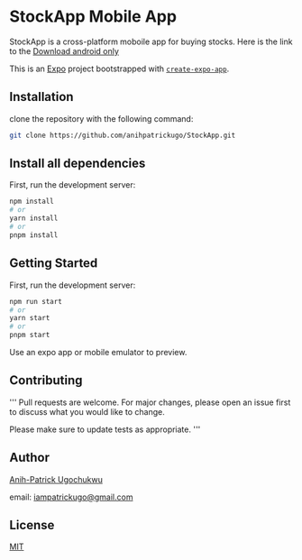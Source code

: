 # StockApp Mobile App

StockApp is a cross-platform moboile app for buying stocks. Here is the link to the
[Download android only ](https://drive.google.com/file/d/1Hky7NDg2d6rhzYS2qOPBCME6r4_vqbe6/view?usp=drivesdk)

This is an [Expo](https://docs.expo.dev/) project bootstrapped with [`create-expo-app`](<[https://github.com/vercel/next.js/tree/canary/packages/create-next-app](https://docs.expo.dev/tutorial/introduction)>).

## Installation

clone the repository with the following command:

```bash
git clone https://github.com/anihpatrickugo/StockApp.git
```

## Install all dependencies

First, run the development server:

```bash
npm install
# or
yarn install
# or
pnpm install
```

## Getting Started

First, run the development server:

```bash
npm run start
# or
yarn start
# or
pnpm start
```

Use an expo app or mobile emulator to preview.

## Contributing

'''
Pull requests are welcome. For major changes, please open an issue first
to discuss what you would like to change.

Please make sure to update tests as appropriate.
'''

## Author

[Anih-Patrick Ugochukwu](https://twitter.com/anihpatrickugo/)

email: iampatrickugo@gmail.com

## License

[MIT](https://choosealicense.com/licenses/mit/)

